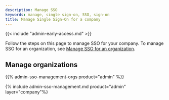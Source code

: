 ```yaml
---
description: Manage SSO
keywords: manage, single sign-on, SSO, sign-on
title: Manage Single Sign-On for a company
---
```


{{< include "admin-early-access.md" >}}

Follow the steps on this page to manage SSO for your company. To manage SSO for an organization, see [Manage SSO for an organization](/admin/organization/security-settings/sso-management/).

## Manage organizations

{{% admin-sso-management-orgs product="admin" %}}

{% include admin-sso-management.md product="admin" layer="company"%}